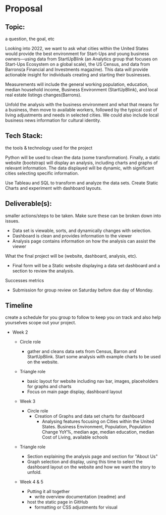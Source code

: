 # Proposal

## Topic:
a question, the goal, etc

Looking into 2022, we want to ask what cities within the United States would provide the best environment for Start-Ups and young business owners—using data from StartUpBlink (an Analytics group that focuses on Start-Ups Ecosystem on a global scale), the US Census, and data from Barrons(a Financial and Investments magazine). This data will provide actionable insight for individuals creating and starting their businesses.

Measurements will include the general working population, education, median household income, Business Environment (StartUpBlink), and local real estate listings changes(Barrons).

Unfold the analysis with the business environment and what that means for a business, then move to available workers, followed by the typical cost of living adjustments and needs in selected cities. We could also include local business news information for cultural identity.

## Tech Stack:
the tools & technology used for the project

Python will be used to clean the data (some transformation). Finally, a static website (bootstrap) will display an analysis, including charts and graphs of relevant information. The data displayed will be dynamic, with significant cities selecting specific information. 

Use Tableau and SQL to transform and analyze the data sets. Create Static Charts and experiment with dashboard layouts.

## Deliverable(s):
smaller actions/steps to be taken. Make sure these can be broken down into issues.

- Data set is viewable, sorts, and dynamically changes with selection.
- Dashboard is clean and provides information to the viewer
- Analysis page contains information on how the analysis can assist the viewer

What the final  project will be (website, dashboard, analysis, etc).
- Final form will be a Static website displaying a data set dashboard and a section to review the analysis.

Successes metrics 
- Submission for group review on Saturday before due day of Monday.

## Timeline
create a schedule for you group to follow to keep you on track and also help yourselves scope out your project.

- Week 2
    - Circle role
        - gather and cleans data sets from Census, Barron and StartUpBlink. Start some analysis with example charts to be used on the website.

    - Triangle role    
        - basic layout for website including nav bar, images, placeholders for graphs and charts
        - Focus on main page display, dashboard layout

    - Week 3
        - Circle role
            - Creation of Graphs and data set charts for dashboard
                - Analysing features focusing on Cities within the United States. Business Environment, Population, Population Change YoY%, median age, median education, median Cost of Living, available schools

    - Triangle role
        - Section explaining the analysis page and section for "About Us"
        - Graph selection and display, using this time to select the dashboard layout on the website and how we want the story to unfold. 

    - Week 4 & 5
        - Putting it all together
            - write overview documentation (readme) and 
        - host the static page in GitHub
            - formatting or CSS adjustments for visual